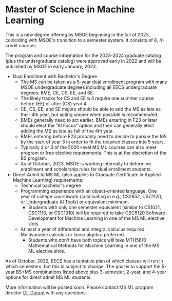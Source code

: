 # Master of Science in Machine Learning

This is a new degree offering by MSOE beginning in the fall of 2023, coinciding with MSOE's transition to a semester system. It consists of 8, 4-credit courses.

The program and course information for the 2023-2024 graduate catalog (plus the undergraduate catalog) were approved early in 2022 and will be published by MSOE in early January, 2023.

* Dual Enrollment with Bachelor's Degree
  * The MS can be taken as a 5-year dual enrollment program with many MSOE undergraduate degrees including all EECS undergraduate degrees: BME, CE, CS, EE, and SE.
  * The likely tracks for CS and EE will require one summer course before (EE) or after (CS) year 4.
  * CE, CS, EE, and SE majors should be able to add the MS as late as their 4th year, but acting sooner when possible is recommended.
  * BMEs generally need to act earlier. BMEs entering in F23 or later should elect the "AI Focus" option and then can generally elect adding the MS as late as fall of the 4th year.
  * BMEs entering before F23 probably need to decide to pursue the MS by the start of year 3 in order to fit the required classes into 5 years.
  * Typically 2 or 3 of the 5000-level MS ML courses can also meet program or free elective requirements. This is at the discretion of the BS program.
  * As of October, 2023, MSOE is working internally to determine enrollment and scholarship rules for dual enrollment students.
* Direct Admit to MS ML (also applies to Graduate Certificate in Applied Machine Learning) requirements:
  * Technical bachelor's degree
  * Programming experience with an object-oriented language. One year of college coursework (culminating in e.g., CS2852, CSC1120, or Undergraduate AI Tools) or equivalent minimum.
    * Students with only one semester equivalent (similar to CS1021, CSC1110, or CSC1310) will be required to take CSC5120 Software Development for Machine Learning in one of the MS ML elective slots.
  * At least a year of differential and integral calculus required. Multivariable calculus or linear algebra preferred.
    * Students who don't have both topics will take MTH5810 Mathematical Methods for Machine Learning in one of the MS ML elective slots.

As of October, 2022, EECS has a tentative plan of which classes will run in which semesters, but this is subject to change. The goal is to support the 5-year BS+MS combinations listed above plus 3-semester, 2-year, and 4-year options for direct admit MS ML students.

More information will be posted soon. Please contact MS ML program director [Dr. Durant](/) with any questions.